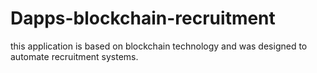 # Dapps-blockchain-recruitment
this application is based on blockchain technology and was designed to automate recruitment systems. 
